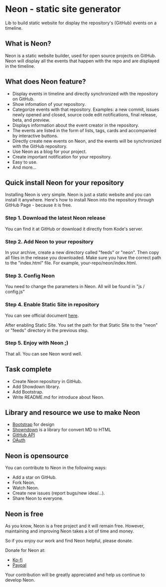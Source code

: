 # Neon - static site generator
Lib to build static website for display the repository's (GitHub) events on a timeline.

## What is Neon?
Neon is a static website builder, used for open source projects on GitHub. Neon will display all the events that happen with the repo and are displayed in the timeline.
## What does Neon feature?
- Display events in timeline and directly synchronized with the repository on GitHub.
- Show infomation of your repository.
- Categorize events with that repository. Examples: a new commit, issues newly opened and closed, source code edit notifications, final release, beta, and preview.
- Displays information about the event creator in the repository.
- The events are listed in the form of lists, tags, cards and accompanied by interactive buttons.
- Directly create new events on Neon, and the events will be synchronized with the GitHub repository.
- Use Neon as a blog for your project.
- Create important notification for your repository.
- Easy to use.
- And more...
## Quick install Neon for your repository
Installing Neon is very simple. Neon is just a static website and you can install it anywhere. Here's how to install Neon into the repository through GitHub Page - because it is free.
### Step 1. Download the latest Neon release
You can find it at GitHub or download it directly from Kode's server.
### Step 2. Add Neon to your repository
In your archive, create a new directory called "feeds" or "neon". Then copy all files in the release you downloaded. Make sure you have the correct path to the "index.html" file. For example, your-repo/neon/index.html.
### Step 3. Config Neon
You need to change the parameters in Neon. All will be found in "js / config.js"
### Step 4. Enable Static Site in repository
You can see official document [here](https://pages.github.com/).

After enabling Static Site. You set the path for that Static Site to the "neon" or "feeds" directory in the previous step.
### Step 5. Enjoy with Neon ;)
That all. You can see Neon word well.
## Task complete
- Create Neon repository in GitHub.
- Add Showdown library.
- Add Bootstrap.
- Write README.md for introduce about Neon.
## Library and resource we use to make Neon
- [Bootstrap](https://getbootstrap.com/) for design
- [Showndown](http://showdownjs.com/) is a library for convert MD to HTML
- [GitHub API]()
- [OAuth]()
## Neon is opensource
You can contribute to Neon in the following ways:
- Add a star on GitHub.
- Fork Neon.
- Watch Neon.
- Create new issues (report bugs/new idea/...).
- Share Neon to everyone.
## Neon is free
As you know, Neon is a free project and it will remain free. However, maintaining and improving Neon takes a lot of time and money.

So if you enjoy our work and find Neon helpful, please donate.

Donate for Neon at:
- [Ko-fi]()
- [Paypal]()

Your contribution will be greatly appreciated and help us continue to develop Neon.